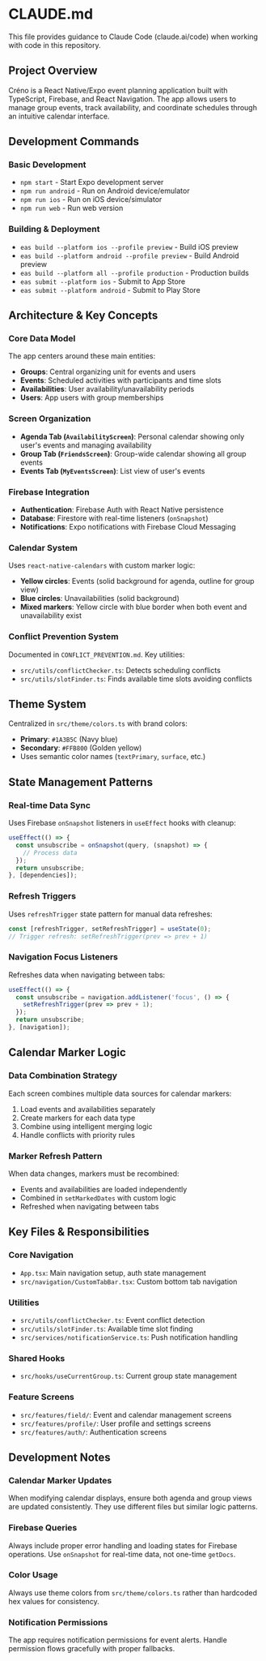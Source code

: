 # CLAUDE.md

This file provides guidance to Claude Code (claude.ai/code) when working with code in this repository.

## Project Overview

Créno is a React Native/Expo event planning application built with TypeScript, Firebase, and React Navigation. The app allows users to manage group events, track availability, and coordinate schedules through an intuitive calendar interface.

## Development Commands

### Basic Development
- `npm start` - Start Expo development server
- `npm run android` - Run on Android device/emulator
- `npm run ios` - Run on iOS device/simulator
- `npm run web` - Run web version

### Building & Deployment
- `eas build --platform ios --profile preview` - Build iOS preview
- `eas build --platform android --profile preview` - Build Android preview
- `eas build --platform all --profile production` - Production builds
- `eas submit --platform ios` - Submit to App Store
- `eas submit --platform android` - Submit to Play Store

## Architecture & Key Concepts

### Core Data Model
The app centers around these main entities:
- **Groups**: Central organizing unit for events and users
- **Events**: Scheduled activities with participants and time slots
- **Availabilities**: User availability/unavailability periods
- **Users**: App users with group memberships

### Screen Organization
- **Agenda Tab (`AvailabilityScreen`)**: Personal calendar showing only user's events and managing availability
- **Group Tab (`FriendsScreen`)**: Group-wide calendar showing all group events
- **Events Tab (`MyEventsScreen`)**: List view of user's events

### Firebase Integration
- **Authentication**: Firebase Auth with React Native persistence
- **Database**: Firestore with real-time listeners (`onSnapshot`)
- **Notifications**: Expo notifications with Firebase Cloud Messaging

### Calendar System
Uses `react-native-calendars` with custom marker logic:
- **Yellow circles**: Events (solid background for agenda, outline for group view)
- **Blue circles**: Unavailabilities (solid background)
- **Mixed markers**: Yellow circle with blue border when both event and unavailability exist

### Conflict Prevention System
Documented in `CONFLICT_PREVENTION.md`. Key utilities:
- `src/utils/conflictChecker.ts`: Detects scheduling conflicts
- `src/utils/slotFinder.ts`: Finds available time slots avoiding conflicts

## Theme System
Centralized in `src/theme/colors.ts` with brand colors:
- **Primary**: `#1A3B5C` (Navy blue)
- **Secondary**: `#FFB800` (Golden yellow)
- Uses semantic color names (`textPrimary`, `surface`, etc.)

## State Management Patterns

### Real-time Data Sync
Uses Firebase `onSnapshot` listeners in `useEffect` hooks with cleanup:
```typescript
useEffect(() => {
  const unsubscribe = onSnapshot(query, (snapshot) => {
    // Process data
  });
  return unsubscribe;
}, [dependencies]);
```

### Refresh Triggers
Uses `refreshTrigger` state pattern for manual data refreshes:
```typescript
const [refreshTrigger, setRefreshTrigger] = useState(0);
// Trigger refresh: setRefreshTrigger(prev => prev + 1)
```

### Navigation Focus Listeners
Refreshes data when navigating between tabs:
```typescript
useEffect(() => {
  const unsubscribe = navigation.addListener('focus', () => {
    setRefreshTrigger(prev => prev + 1);
  });
  return unsubscribe;
}, [navigation]);
```

## Calendar Marker Logic

### Data Combination Strategy
Each screen combines multiple data sources for calendar markers:
1. Load events and availabilities separately
2. Create markers for each data type
3. Combine using intelligent merging logic
4. Handle conflicts with priority rules

### Marker Refresh Pattern
When data changes, markers must be recombined:
- Events and availabilities are loaded independently
- Combined in `setMarkedDates` with custom logic
- Refreshed when navigating between tabs

## Key Files & Responsibilities

### Core Navigation
- `App.tsx`: Main navigation setup, auth state management
- `src/navigation/CustomTabBar.tsx`: Custom bottom tab navigation

### Utilities
- `src/utils/conflictChecker.ts`: Event conflict detection
- `src/utils/slotFinder.ts`: Available time slot finding
- `src/services/notificationService.ts`: Push notification handling

### Shared Hooks
- `src/hooks/useCurrentGroup.ts`: Current group state management

### Feature Screens
- `src/features/field/`: Event and calendar management screens
- `src/features/profile/`: User profile and settings screens
- `src/features/auth/`: Authentication screens

## Development Notes

### Calendar Marker Updates
When modifying calendar displays, ensure both agenda and group views are updated consistently. They use different files but similar logic patterns.

### Firebase Queries
Always include proper error handling and loading states for Firebase operations. Use `onSnapshot` for real-time data, not one-time `getDocs`.

### Color Usage
Always use theme colors from `src/theme/colors.ts` rather than hardcoded hex values for consistency.

### Notification Permissions
The app requires notification permissions for event alerts. Handle permission flows gracefully with proper fallbacks.